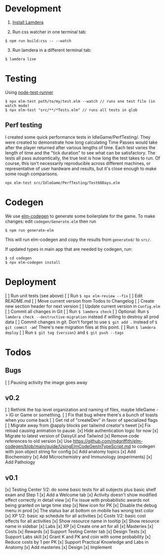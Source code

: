 # Development

1. [Install Lamdera](https://lamdera.com/start)

2. Run css watcher in one terminal tab:
```
$ npm run build:css -- --watch
```

3. Run lamdera in a different terminal tab:
```
$ lamdera live
```

# Testing

Using [node-test-runner](https://github.com/rtfeldman/node-test-runner)

```
$ npx elm-test path/to/my/test.elm --watch // runs one test file (in watch mode)
$ npx elm-test "src/**/*Tests.elm" // runs all tests in glob
```

## Perf testing
I created some quick performance tests in IdleGame/PerfTesting/. They were created to demonstrate how long calculating Time Passes would take after the player returned after various lengths of time. Each test varies the length of time and the "tick duration" to see what can be satisfactory. The tests all pass autoamtically, the true test is how long the test takes to run. Of course, this isn't necessarily reproducible across different machines, or representative of user hardware and results, but it's close enough to make some rough comparisons.

```
npx elm-test src/IdleGame/PerfTesting/Test60Days.elm
```

# Codegen

We use [elm-codegen](https://github.com/mdgriffith/elm-codegen) to generate some boilerplate for the game.
To make changes: edit `codegen/Generate.elm` then run

```
$ npm run generate-elm
```

This will run elm-codegen and copy the results from `generated/` to `src/`.

If updated types in main app that are needed by codegen, run:

```
$ cd codegen
$ npx elm-codegen install
```


# Deployment
[ ] Run unit tests (see above)
[ ] Run `$ npx elm-review --fix`
[ ] Edit README.md
  [ ] Move current version from Todos to Changelog
  [ ] Create new section header for next version
[ ] Update current version in `Config.elm`
[ ] Commit all changes in Git
[ ] Run `$ lamdera check`
  [ ] Optional: Run `$ lamdera check --destructive-migration` instead if willing to destroy all prod data
[ ] Commit changes in git. Don't forget to use `$ git add .` instead of `$ git commit -am`! There's new migration files at this point.
[ ] Run `$ lamdera deploy`
[ ] Run `$ git tag {version}` and `$ git push --tags`

# Todos

## Bugs
[ ] Pausing activity the image goes away

## v0.2
[ ] Rethink the top level organization and naming of files, maybe IdleGame -> IG or Game or something.
[ ] Fix that bug where there's a bunch of toasts when you come back
[ ] Get rid of "createDev" in favor of specialized flags
[ ] Migrate away from @apply blocks per tailwind creator's tweet
[x] Fix reload causing animation to pause.
[x] Hide authentication logic for now
[x] Migrate to latest version of DaisyUI and Tailwind
[x] Remove code references to old version
[x] Use https://github.com/mdgriffith/elm-codegen/blob/main/guide/UsingElmCodeGenInTypeScript.md to codegen with json object string for config
[x] Add anatomy topics
[x] Add Biochemistry
[x] Add Microchemistry and Immunology (experiments)
[x] Add Pathology

## v0.1
[x] Testing Center 1/2: do some basic tests for all subjects plus basic shelf exam and Step 1
[x] Add a Welcome tab
[x] Activity doesn't show modified effect correctly in detail view
[x] Fix issue with probabilistic awards not being granted on large time step
[x] New icon for PK
[x] Disable the debug menu in prod
[x] The status bar at bottom on mobile has wrong text color
[x] XP 1/2: basic xp schedule for all activities
[x] Costs 1/2: basic cost effects for all activities
[x] Show resource name in tooltip
[x] Show resource name in sidebar
[x] Labs
  [x] XP
  [x] Create one art for all
  [x] Masteries
  [x] Costs
  [x] Rewards
[x] Support Testing Center tab
[x] Design Tests
[x] Support Labs skill
  [x] Grant K and PK and coin with some probability
[x] Reduce costs by 1 per PK
[x] Support Practical Knowledge and Labs in Anatomy
[x] Add masteries
  [x] Design
  [x] Implement
